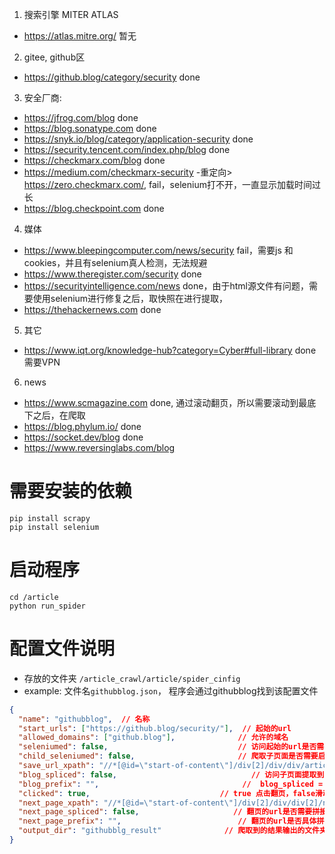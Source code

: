 1. 搜索引擎
MITER ATLAS 
- https://atlas.mitre.org/ 暂无 
2. gitee, github区 
- https://github.blog/category/security    done
3. 安全厂商:
- https://jfrog.com/blog done
- https://blog.sonatype.com done
- https://snyk.io/blog/category/application-security done
- https://security.tencent.com/index.php/blog  done
- https://checkmarx.com/blog   done
- https://medium.com/checkmarx-security -重定向> https://zero.checkmarx.com/, fail，selenium打不开，一直显示加载时间过长
- https://blog.checkpoint.com done
4. 媒体 
- https://www.bleepingcomputer.com/news/security  fail，需要js 和 cookies，并且有selenium真人检测，无法规避
- https://www.theregister.com/security   done
- https://securityintelligence.com/news done，由于html源文件有问题，需要使用selenium进行修复之后，取快照在进行提取，
- https://thehackernews.com  done
5. 其它 
- https://www.iqt.org/knowledge-hub?category=Cyber#full-library done 需要VPN
6. news
- https://www.scmagazine.com done, 通过滚动翻页，所以需要滚动到最底下之后，在爬取
- https://blog.phylum.io/ done
- https://socket.dev/blog done
- https://www.reversinglabs.com/blog
# 需要安装的依赖 
```shell
pip install scrapy
pip install selenium
```
# 启动程序 
```shell
cd /article
python run_spider
```
# 配置文件说明
- 存放的文件夹 `/article_crawl/article/spider_cinfig`
- example: 文件名`githubblog.json`， 程序会通过githubblog找到该配置文件
```json
{
  "name": "githubblog",  // 名称
  "start_urls": ["https://github.blog/security/"],  // 起始的url
  "allowed_domains": ["github.blog"],              // 允许的域名
  "seleniumed": false,                             // 访问起始的url是否需要启用selenium，适用于html源代码有问题 或 有一些强制需要浏览器，js支持的网页
  "child_seleniumed": false,                       // 爬取子页面是否需要启用selenium
  "save_url_xpath": "//*[@id=\"start-of-content\"]/div[2]/div/div/article/div/h3//@href", // 访问子页面提取的xpath
  "blog_spliced": false,                              // 访问子页面提取到的xpath是否需要前缀
  "blog_prefix": "",                                //  blog_spliced = true有用，表示前缀的具体值
  "clicked": true,                             // true 点击翻页，false滑动翻页，仅在启用了seleniumed有用，因为scrapy是直接请求接口的，与浏览器行为无关
  "next_page_xpath": "//*[@id=\"start-of-content\"]/div[2]/div/div[2]/nav/div/a[last()]/@href", // 翻页的xpath位置，如果是使用selenium进行翻页，无需/@href部分
  "next_page_spliced": false,                     // 翻页的url是否需要拼接前缀，仅在使用scrapy时work
  "next_page_prefix": "",                          // 翻页的url是否具体拼接前缀，仅在next_page_spliced=true时work
  "output_dir": "githubblg_result"              // 爬取到的结果输出的文件夹
}
```